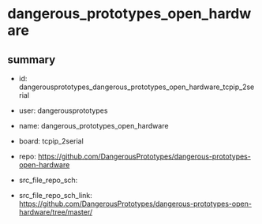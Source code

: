 # dangerous_prototypes_open_hardware
 
## summary 
* id: dangerousprototypes_dangerous_prototypes_open_hardware_tcpip_2serial
* user: dangerousprototypes
* name: dangerous_prototypes_open_hardware
* board: tcpip_2serial
* repo: https://github.com/DangerousPrototypes/dangerous-prototypes-open-hardware



* src_file_repo_sch: 
* src_file_repo_sch_link: https://github.com/DangerousPrototypes/dangerous-prototypes-open-hardware/tree/master/






